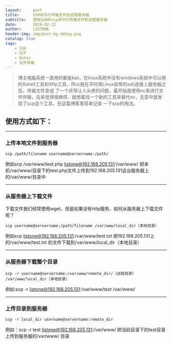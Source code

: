 ```yaml
---
layout:     post
title:      SSH命令行传输文件到远程服务器
subtitle:   使用SSH的scp命令行传输文件到远程服务器
date:       2019-02-12
author:     LISTONE
header-img: img/post-bg-debug.png
catalog: true
tags:
    - SSH
    - SCP
    - Notes
    - 文件传输
---
```


> 博主电脑系统一直用的都是kali，在linux系统中没有windows系统中可以用的Xshell工具和Xftp工具，所以我在平时用Linux自带的ssh连接上服务器之后，传输文件变成
了一个非常让人头疼的问题，最开始我使用nc来进行文件传输，后来觉得很麻烦，就想着找一个新的工具来替代nc，无意中就发现了scp这个工具，在这篇博客里简单记录
一下scp的用法。

## 使用方式如下：

---

### 上传本地文件到服务器
```
scp /path/filename username@servername:/path/
```
例如scp /var/www/test.php listone@192.168.205.131:/var/www/ 把本机/var/www/目录下的test.php文件上传到192.168.205.131这台服务器上的/var/www/目录中 

---

### 从服务器上下载文件
下载文件我们经常使用wget，但是如果没有http服务，如何从服务器上下载文件呢？
```
scp username@servername:/path/filename /var/www/local_dir（本地目录）
```
例如scp listone@192.168.205.131:/var/www/test.txt 把192.168.205.131上的/var/www/test.txt 的文件下载到/var/www/local_dir（本地目录）  

---

### 从服务器下载整个目录
```
scp -r username@servername:/var/www/remote_dir/（远程目录） /var/www/local_dir（本地目录）
```
例如:scp -r listone@192.168.205.131:/var/www/test /var/www/  

---

### 上传目录到服务器
```
scp -r local_dir username@servername:remote_dir
```
例如：scp -r test listone@192.168.205.131:/var/www/ 把当前目录下的test目录上传到服务器的/var/www/ 目录

